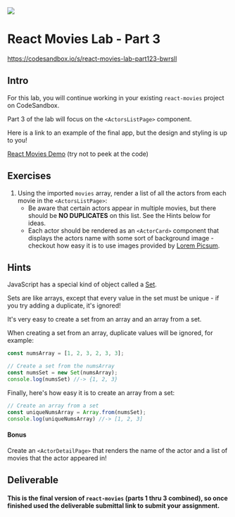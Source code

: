 <img src="https://images.unsplash.com/photo-1542204165-65bf26472b9b?ixid=MnwxMjA3fDB8MHxwaG90by1wYWdlfHx8fGVufDB8fHx8&ixlib=rb-1.2.1&auto=format&fit=crop&w=1267&q=80">

# React Movies Lab - Part 3
https://codesandbox.io/s/react-movies-lab-part123-bwrsll
## Intro

For this lab, you will continue working in your existing `react-movies` project on CodeSandbox.

Part 3 of the lab will focus on the `<ActorsListPage>` component.

Here is a link to an example of the final app, but the design and styling is up to you!

[React Movies Demo](https://2i5en.csb.app/) (try not to peek at the code)


## Exercises

1. Using the imported `movies` array, render a list of all the actors from each movie in the `<ActorsListPage>`:
	- Be aware that certain actors appear in multiple movies, but there should be **NO DUPLICATES** on this list. See the Hints below for ideas.
	- Each actor should be rendered as an `<ActorCard>` component that displays the actors name with some sort of background image - checkout how easy it is to use images provided by [Lorem Picsum](https://picsum.photos/).
	
## Hints

JavaScript has a special kind of object called a [Set](https://developer.mozilla.org/en-US/docs/Web/JavaScript/Reference/Global_Objects/Set).

Sets are like arrays, except that every value in the set must be unique - if you try adding a duplicate, it's ignored!

It's very easy to create a set from an array and an array from a set.

When creating a set from an array, duplicate values will be ignored, for example:

```js
const numsArray = [1, 2, 3, 2, 3, 3];

// Create a set from the numsArray
const numsSet = new Set(numsArray);
console.log(numsSet) //-> {1, 2, 3}
```

Finally, here's how easy it is to create an array from a set:
```js
// Create an array from a set
const uniqueNumsArray = Array.from(numsSet);
console.log(uniqueNumsArray) //-> [1, 2, 3]
```

#### Bonus

Create an `<ActorDetailPage>` that renders the name of the actor and a list of movies that the actor appeared in!

## Deliverable

#### This is the final version of `react-movies` (parts 1 thru 3 combined), so once finished used the deliverable submittal link to submit your assignment.
